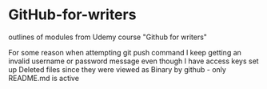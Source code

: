 # GitHub-for-writers
outlines of modules from Udemy course "Github for writers"

For some reason when attempting git push command I keep getting an invalid username or password message even though I have access keys set up
Deleted files since they were viewed as Binary by github - only README.md is active
